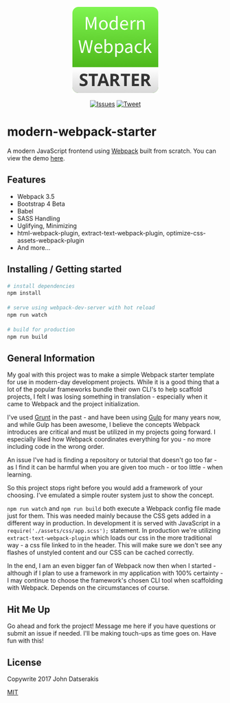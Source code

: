 <p align="center"><a href="https://modern-webpack-starter.innermonkdesign.com/" target="_blank"><img width="200" src="./src/assets/images/mws-profile.png"></a></p>

<p align="center">
  <a href="http://opensource.org/licenses/MIT"><img src="https://img.shields.io/badge/license-MIT-blue.svg" alt="Issues"></a>
  <a href="https://twitter.com/intent/tweet?url=https%3A%2F%2Fgithub.com%2Fjohndatserakis%2Fmodern-webpack-starter&text=Check%20out%20modern-webpack-starter%20on%20GitHub&via=innermonkdesign">
  <img src="https://img.shields.io/twitter/url/https/github.com/johndatserakis/modern-webpack-starter.svg?style=social" alt="Tweet"></a>
</p>

# modern-webpack-starter
A modern JavaScript frontend using [Webpack](https://github.com/webpack/webpack) built from scratch. You can view the demo [here](https://modern-webpack-starter.innermonkdesign.com/).

## Features
- Webpack 3.5
- Bootstrap 4 Beta
- Babel
- SASS Handling
- Uglifying, Minimizing
- html-webpack-plugin, extract-text-webpack-plugin, optimize-css-assets-webpack-plugin
- And more...

## Installing / Getting started

``` bash
# install dependencies
npm install

# serve using webpack-dev-server with hot reload
npm run watch

# build for production
npm run build
```

## General Information

My goal with this project was to make a simple Webpack starter template for use in modern-day development projects. While it is a good thing that a lot of the popular frameworks bundle their own CLI's to help scaffold projects, I felt I was losing something in translation - especially when it came to Webpack and the project initialization.

I've used [Grunt](https://github.com/gruntjs/grunt) in the past - and have been using [Gulp](https://www.google.com/url?sa=t&rct=j&q=&esrc=s&source=web&cd=1&cad=rja&uact=8&ved=0ahUKEwj43N6Mn-bVAhXo5YMKHehPBYUQFggoMAA&url=https%3A%2F%2Fgithub.com%2Fgulpjs%2Fgulp&usg=AFQjCNFA8IbRiWBlkSJKjQyVnUb3ktwCwg) for many years now, and while Gulp has been awesome, I believe the concepts Webpack introduces are critical and must be utilized in my projects going forward. I especially liked how Webpack coordinates everything for you - no more including code in the wrong order.

An issue I've had is finding a repository or tutorial that doesn't go too far - as I find it can be harmful when you are given too much - or too little - when learning.

So this project stops right before you would add a framework of your choosing. I've emulated a simple router system just to show the concept.

`npm run watch` and `npm run build` both execute a Webpack config file made just for them. This was needed mainly because the CSS gets added in a different way in production. In development it is served with JavaScript in a `require('./assets/css/app.scss');` statement. In production we're utilizing `extract-text-webpack-plugin` which loads our css in the more traditional way - a css file linked to in the header. This will make sure we don't see any flashes of unstyled content and our CSS can be cached correctly.

In the end, I am an even bigger fan of Webpack now then when I started - although if I plan to use a framework in my application with 100% certainty - I may continue to choose the framework's chosen CLI tool when scaffolding with Webpack. Depends on the circumstances of course.

## Hit Me Up

Go ahead and fork the project! Message me here if you have questions or submit an issue if needed. I'll be making touch-ups as time goes on. Have fun with this!

## License

Copywrite 2017 John Datserakis

[MIT](http://opensource.org/licenses/MIT)